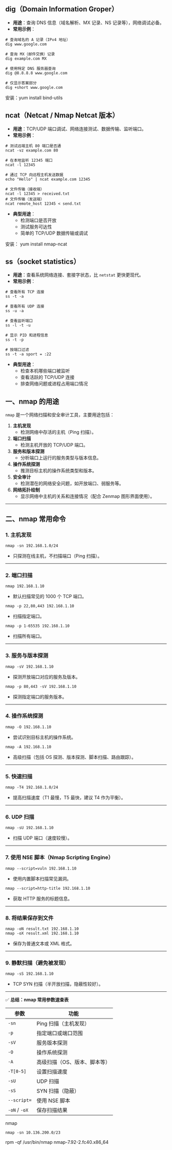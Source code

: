 

## **dig（Domain Information Groper）**

- **用途**：查询 DNS 信息（域名解析、MX 记录、NS 记录等），网络调试必备。
- **常用示例**：

```
# 查询域名的 A 记录（IPv4 地址）
dig www.google.com

# 查询 MX（邮件交换）记录
dig example.com MX

# 使用特定 DNS 服务器查询
dig @8.8.8.8 www.google.com

# 仅显示答案部分
dig +short www.google.com
```

安装：yum install bind-utils 



##  **ncat（Netcat / Nmap Netcat 版本）**

- **用途**：TCP/UDP 端口调试、网络连接测试、数据传输、监听端口。
- **常用示例**：

```
# 测试远端主机 80 端口是否通
ncat -vz example.com 80

# 在本地监听 12345 端口
ncat -l 12345

# 通过 TCP 向远程主机发送数据
echo "Hello" | ncat example.com 12345

# 文件传输（接收端）
ncat -l 12345 > received.txt
# 文件传输（发送端）
ncat remote_host 12345 < send.txt
```

- **典型用途**：
  - 检测端口是否开放
  - 测试服务可达性
  - 简单的 TCP/UDP 数据传输或调试

安装： yum install nmap-ncat 



## **ss（socket statistics）**

- **用途**：查看系统网络连接、套接字状态，比 `netstat` 更快更现代。
- **常用示例**：

```
# 查看所有 TCP 连接
ss -t -a

# 查看所有 UDP 连接
ss -u -a

# 查看监听端口
ss -l -t -u

# 显示 PID 和进程信息
ss -t -p

# 按端口过滤
ss -t -a sport = :22
```

- **典型用途**：
  - 检查本机哪些端口被监听
  - 查看活跃的 TCP/UDP 连接
  - 排查网络问题或进程占用端口情况



## **一、nmap 的用途**

`nmap` 是一个网络扫描和安全审计工具，主要用途包括：

1. **主机发现**
   - 检测网络中存活的主机（Ping 扫描）。
2. **端口扫描**
   - 检测主机开放的 TCP/UDP 端口。
3. **服务和版本探测**
   - 分析端口上运行的服务类型与版本信息。
4. **操作系统探测**
   - 推测目标主机的操作系统类型和版本。
5. **安全审计**
   - 检测潜在的网络安全问题，如开放端口、弱服务等。
6. **网络拓扑绘制**
   - 显示网络中主机的关系和连接情况（配合 Zenmap 图形界面使用）。

------

## **二、nmap 常用命令**

### **1. 主机发现**

```
nmap -sn 192.168.1.0/24
```

- 只探测在线主机，不扫描端口（Ping 扫描）。

------

### **2. 端口扫描**

```
nmap 192.168.1.10
```

- 默认扫描常见的 1000 个 TCP 端口。

```
nmap -p 22,80,443 192.168.1.10
```

- 扫描指定端口。

```
nmap -p 1-65535 192.168.1.10
```

- 扫描所有端口。

------

### **3. 服务与版本探测**

```
nmap -sV 192.168.1.10
```

- 探测开放端口对应的服务及版本。

```
nmap -p 80,443 -sV 192.168.1.10
```

- 探测指定端口的服务版本。

------

### **4. 操作系统探测**

```
nmap -O 192.168.1.10
```

- 尝试识别目标主机的操作系统。

```
nmap -A 192.168.1.10
```

- 高级扫描（包括 OS 探测、版本探测、脚本扫描、路由跟踪）。

------

### **5. 快速扫描**

```
nmap -T4 192.168.1.0/24
```

- 提高扫描速度（T1 最慢，T5 最快，建议 T4 作为平衡）。

------

### **6. UDP 扫描**

```
nmap -sU 192.168.1.10
```

- 扫描 UDP 端口（速度较慢）。

------

### **7. 使用 NSE 脚本（Nmap Scripting Engine）**

```
nmap --script=vuln 192.168.1.10
```

- 使用内置脚本扫描常见漏洞。

```
nmap --script=http-title 192.168.1.10
```

- 获取 HTTP 服务的标题信息。

------

### **8. 将结果保存到文件**

```
nmap -oN result.txt 192.168.1.10
nmap -oX result.xml 192.168.1.10
```

- 保存为普通文本或 XML 格式。

------

### **9. 静默扫描（避免被发现）**

```
nmap -sS 192.168.1.10
```

- TCP SYN 扫描（半开放扫描，隐蔽性较好）。

------

✅ **总结：nmap 常用参数速查表**

| 参数          | 功能                         |
| ------------- | ---------------------------- |
| `-sn`         | Ping 扫描（主机发现）        |
| `-p`          | 指定端口或端口范围           |
| `-sV`         | 服务版本探测                 |
| `-O`          | 操作系统探测                 |
| `-A`          | 高级扫描（OS、版本、脚本等） |
| `-T[0-5]`     | 设置扫描速度                 |
| `-sU`         | UDP 扫描                     |
| `-sS`         | SYN 扫描（隐蔽）             |
| `--script=`   | 使用 NSE 脚本                |
| `-oN` / `-oX` | 保存扫描结果                 |

nmap 

```
nmap -sn 10.136.200.0/23
```

rpm -qf /usr/bin/nmap
nmap-7.92-2.fc40.x86_64

